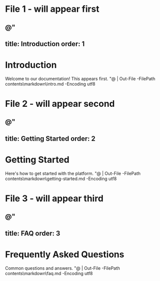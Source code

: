# File 1 - will appear first
@"
---
title: Introduction
order: 1
---

# Introduction

Welcome to our documentation! This appears first.
"@ | Out-File -FilePath contents\markdown\intro.md -Encoding utf8

# File 2 - will appear second
@"
---
title: Getting Started
order: 2
---

# Getting Started

Here's how to get started with the platform.
"@ | Out-File -FilePath contents\markdown\getting-started.md -Encoding utf8

# File 3 - will appear third
@"
---
title: FAQ
order: 3
---

# Frequently Asked Questions

Common questions and answers.
"@ | Out-File -FilePath contents\markdown\faq.md -Encoding utf8